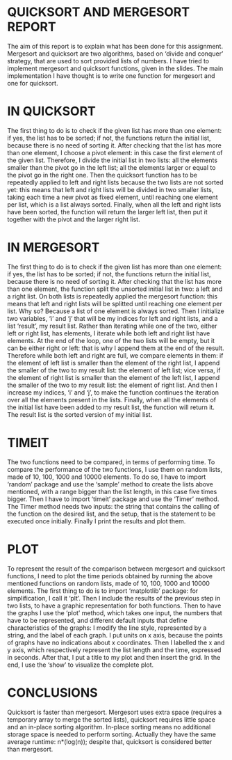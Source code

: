 # QUICKSORT AND MERGESORT REPORT
The aim of this report is to explain what has been done for this assignment.
Mergesort and quicksort are two algorithms, based on ‘divide and conquer’ strategy, that are used to sort provided lists of numbers.  I have tried to implement mergesort and quicksort functions, given in the slides. The main implementation I have thought is to write one function for mergesort and one for quicksort. 

# IN QUICKSORT
The first thing to do is to check if the given list has more than one element: if yes, the list has to be sorted; if not, the functions return the initial list, because there is no need of sorting it.
After checking that the list has more than one element, I choose a pivot element: in this case the first element of the given list. Therefore, I divide the initial list in two lists: all the elements smaller than the pivot go in the left list; all the elements larger or equal to the pivot go in the right one. Then the quicksort function has to be repeatedly applied to left and right lists because the two lists are not sorted yet: this means that left and right lists will be divided in two smaller lists, taking each time a new pivot as fixed element, until reaching one element per list, which is a list always sorted.                                      Finally, when all the left and right lists have been sorted, the function will return the larger left list, then put it together with the pivot and the larger right list.

# IN MERGESORT
The first thing to do is to check if the given list has more than one element: if yes, the list has to be sorted; if not, the functions return the initial list, because there is no need of sorting it.
After checking that the list has more than one element, the function split the unsorted initial list in two: a left and a right list. On both lists is repeatedly applied the mergesort function: this means that left and right lists will be splitted until reaching one element per list. Why so? Because a list of one element is always sorted. Then I initialize two variables, ‘i’ and ‘j’ that will be my indices for left and right lists, and a list ‘result’, my result list. Rather than iterating while one of the two, either left or right list, has elements, I iterate while both left and right list have elements. At the end of the loop, one of the two lists will be empty, but it can be either right or left: that is why I append them at the end of the result.      Therefore while both left and right are full, we compare elements in them: if the element of left list is smaller than the element of the right list, I append the smaller of the two to my result list: the element of left list; vice versa, if the element of right list is smaller than the element of the left list, I append the smaller of the two to my result list: the element of right list.  And then I increase my indices, ‘i’ and ‘j’, to make the function continues the iteration over all the elements present in the lists. Finally, when all the elements of the initial list have been added to my result list, the function will return it. The result list is the sorted version of my initial list.

# TIMEIT
The two functions need to be compared, in terms of performing time. To compare the performance of the two functions, I use them on random lists, made of 10, 100, 1000 and 10000 elements. To do so, I have to import ‘random’ package and use the ‘sample’ method to create the lists above mentioned, with a range bigger than the list length, in this case five times bigger. Then I have to import ‘timeit’ package and use the ‘Timer’ method. The Timer method needs two inputs: the string that contains the calling of the function on the desired list, and the setup, that is the statement to be executed once initially.  Finally I print the results and plot them.

# PLOT
To represent the result of the comparison between mergesort and quicksort functions, I need to plot the time periods obtained by running the above mentioned functions on random lists, made of 10, 100, 1000 and 10000 elements. The first thing to do is to import ‘matplotlib’ package: for simplification, I call it ‘plt’. Then I include the results of the previous step in two lists, to have a graphic representation for both functions. Then to have the graphs I use the ‘plot’ method, which takes one input, the numbers that have to be represented, and different default inputs that define characteristics of the graphs: I modify the line style, represented by a string, and the label of each graph. I put units on x axis, because the points of graphs have no indications about x coordinates. Then I labelled the x and y axis, which respectively represent the list length and the time, expressed in seconds. After that, I put a title to my plot and then insert the grid. In the end, I use the ‘show’ to visualize the complete plot.

# CONCLUSIONS
Quicksort is faster than mergesort. Mergesort uses extra space (requires a temporary array to merge the sorted lists), quicksort requires little space and an in-place sorting algorithm. In-place sorting means no additional storage space is needed to perform sorting. Actually they have the same average runtime: n*(log(n)); despite that, quicksort is considered better than mergesort.

